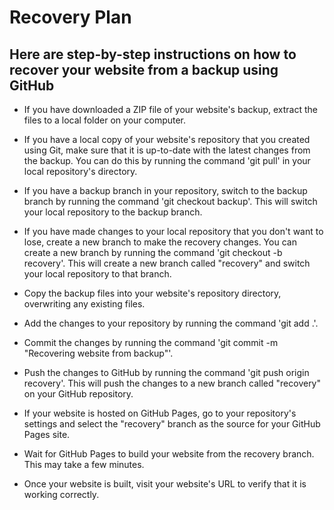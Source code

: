 # Recovery Plan

## Here are step-by-step instructions on how to recover your website from a backup using GitHub 
- If you have downloaded a ZIP file of your website's backup, extract the files to a local folder on your computer.

- If you have a local copy of your website's repository that you created using Git, make sure that it is up-to-date with the latest changes from the backup. You can do this by running the command 'git pull' in your local repository's directory.

- If you have a backup branch in your repository, switch to the backup branch by running the command 'git checkout backup'. This will switch your local repository to the backup branch.

- If you have made changes to your local repository that you don't want to lose, create a new branch to make the recovery changes. You can create a new branch by running the command 'git checkout -b recovery'. This will create a new branch called "recovery" and switch your local repository to that branch.

- Copy the backup files into your website's repository directory, overwriting any existing files.

- Add the changes to your repository by running the command 'git add .'.

- Commit the changes by running the command 'git commit -m "Recovering website from backup"'.

- Push the changes to GitHub by running the command 'git push origin recovery'. This will push the changes to a new branch called "recovery" on your GitHub repository.

- If your website is hosted on GitHub Pages, go to your repository's settings and select the "recovery" branch as the source for your GitHub Pages site.

- Wait for GitHub Pages to build your website from the recovery branch. This may take a few minutes.

- Once your website is built, visit your website's URL to verify that it is working correctly.

